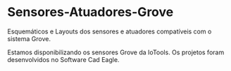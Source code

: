 # Sensores-Atuadores-Grove
Esquemáticos e Layouts dos sensores e atuadores compatíveis com o sistema Grove.

Estamos disponibilizando os sensores Grove da IoTools. Os projetos foram desenvolvidos no Software Cad Eagle.


